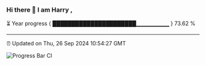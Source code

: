 ### Hi there 👋 I am Harry , 

⏳ Year progress { ██████████████████████▁▁▁▁▁▁▁▁ } 73.62 %

---

⏰ Updated on Thu, 26 Sep 2024 10:54:27 GMT

![Progress Bar CI](https://github.com/duykhang68/duykhang68/workflows/Progress%20Bar%20CI/badge.svg)
